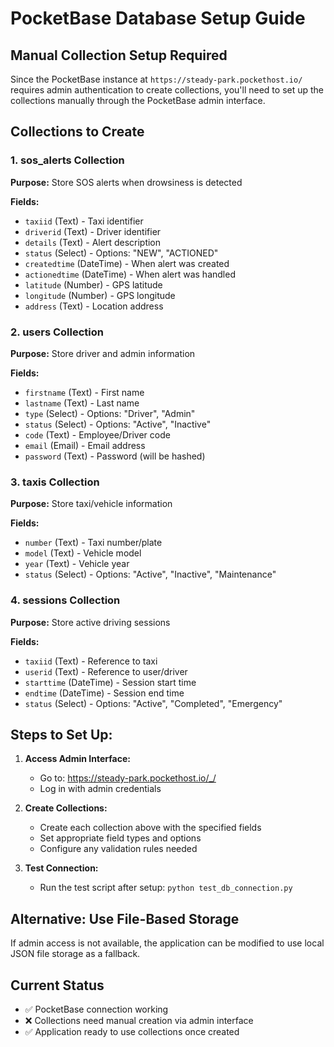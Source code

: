 # PocketBase Database Setup Guide

## Manual Collection Setup Required

Since the PocketBase instance at `https://steady-park.pockethost.io/` requires admin authentication to create collections, you'll need to set up the collections manually through the PocketBase admin interface.

## Collections to Create

### 1. **sos_alerts** Collection
**Purpose:** Store SOS alerts when drowsiness is detected

**Fields:**
- `taxiid` (Text) - Taxi identifier
- `driverid` (Text) - Driver identifier  
- `details` (Text) - Alert description
- `status` (Select) - Options: "NEW", "ACTIONED"
- `createdtime` (DateTime) - When alert was created
- `actionedtime` (DateTime) - When alert was handled
- `latitude` (Number) - GPS latitude
- `longitude` (Number) - GPS longitude  
- `address` (Text) - Location address

### 2. **users** Collection
**Purpose:** Store driver and admin information

**Fields:**
- `firstname` (Text) - First name
- `lastname` (Text) - Last name
- `type` (Select) - Options: "Driver", "Admin"
- `status` (Select) - Options: "Active", "Inactive"
- `code` (Text) - Employee/Driver code
- `email` (Email) - Email address
- `password` (Text) - Password (will be hashed)

### 3. **taxis** Collection  
**Purpose:** Store taxi/vehicle information

**Fields:**
- `number` (Text) - Taxi number/plate
- `model` (Text) - Vehicle model
- `year` (Text) - Vehicle year
- `status` (Select) - Options: "Active", "Inactive", "Maintenance"

### 4. **sessions** Collection
**Purpose:** Store active driving sessions

**Fields:**
- `taxiid` (Text) - Reference to taxi
- `userid` (Text) - Reference to user/driver
- `starttime` (DateTime) - Session start time
- `endtime` (DateTime) - Session end time  
- `status` (Select) - Options: "Active", "Completed", "Emergency"

## Steps to Set Up:

1. **Access Admin Interface:**
   - Go to: https://steady-park.pockethost.io/_/
   - Log in with admin credentials

2. **Create Collections:**
   - Create each collection above with the specified fields
   - Set appropriate field types and options
   - Configure any validation rules needed

3. **Test Connection:**
   - Run the test script after setup: `python test_db_connection.py`

## Alternative: Use File-Based Storage

If admin access is not available, the application can be modified to use local JSON file storage as a fallback.

## Current Status
- ✅ PocketBase connection working
- ❌ Collections need manual creation via admin interface
- ✅ Application ready to use collections once created